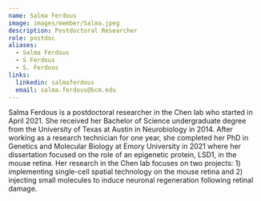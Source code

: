 ```yaml
---
name: Salma Ferdous
image: images/member/Salma.jpeg
description: Postdoctoral Researcher
role: postdoc
aliases:
  - Salma Ferdous
  - S Ferdous
  - S. Ferdous
links:
  linkedin: salmaferdous
  email: salma.ferdous@bcm.edu
---
```


Salma Ferdous is a postdoctoral researcher in the Chen lab who started in April 2021. She received her Bachelor of Science undergraduate degree from the University of Texas at Austin in Neurobiology in 2014. After working as a research technician for one year, she completed her PhD in Genetics and Molecular Biology at Emory University in 2021 where her dissertation focused on the role of an epigenetic protein, LSD1, in the mouse retina. Her research in the Chen lab focuses on two projects: 1) implementing single-cell spatial technology on the mouse retina and 2) injecting small molecules to induce neuronal regeneration following retinal damage.
